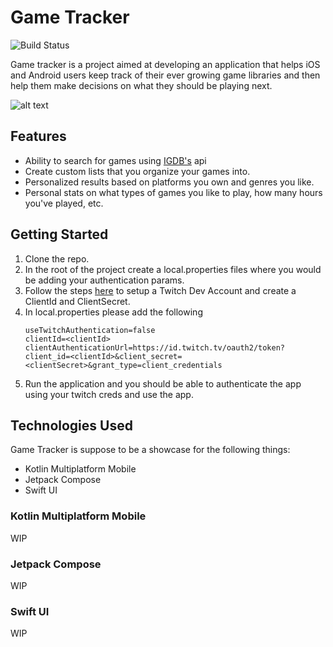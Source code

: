 # Game Tracker 

![Build Status](https://github.com/abhishekdewan101/GameTracker/actions/workflows/android.yml/badge.svg)


Game tracker is a project aimed at developing an application that helps iOS and Android users keep track of their ever growing game libraries and then help them make decisions on what they should be playing next.

![alt text](https://github.com/abhishekdewan101/GameTracker/blob/master/preview.png?raw=true)

## Features

- Ability to search for games using [IGDB's](https://api-docs.igdb.com/) api
- Create custom lists that you organize your games into.
- Personalized results based on platforms you own and genres you like.
- Personal stats on what types of games you like to play, how many hours you've played, etc.

## Getting Started
1. Clone the repo.
2. In the root of the project create a local.properties files where you would be adding your authentication params.
3. Follow the steps [here](https://api-docs.igdb.com/#account-creation) to setup a Twitch Dev Account and create a ClientId and ClientSecret.
4. In local.properties please add the following
    ```
    useTwitchAuthentication=false
    clientId=<clientId>
    clientAuthenticationUrl=https://id.twitch.tv/oauth2/token?client_id=<clientId>&client_secret=<clientSecret>&grant_type=client_credentials
    ```
5. Run the application and you should be able to authenticate the app using your twitch creds and use the app.

## Technologies Used

Game Tracker is suppose to be a showcase for the following things:

- Kotlin Multiplatform Mobile
- Jetpack Compose
- Swift UI

### Kotlin Multiplatform Mobile

WIP

### Jetpack Compose

WIP

### Swift UI

WIP
